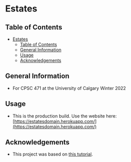 # Estates

## Table of Contents
- [Estates](#estates)
  - [Table of Contents](#table-of-contents)
  - [General Information](#general-information)
  - [Usage](#usage)
  - [Acknowledgements](#acknowledgements)

## General Information
- For CPSC 471 at the University of Calgary Winter 2022

## Usage
- This is the production build. Use the website here: [https://estatesdomain.herokuapp.com/](https://estatesdomain.herokuapp.com/)


## Acknowledgements
- This project was based on [this tutorial](https://www.youtube.com/playlist?list=PLx5VofXGboI3keWyKVqmEDXT4Fk-utH2P).



